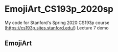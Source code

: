# EmojiArt_CS193p_2020sp

My code for Stanford's Spring 2020 CS193p course (https://cs193p.sites.stanford.edu/) Lecture 7 demo

## EmojiArt
